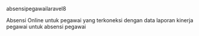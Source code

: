 absensipegawailaravel8

Absensi Online untuk pegawai yang terkoneksi dengan data laporan kinerja pegawai untuk absensi pegawai
